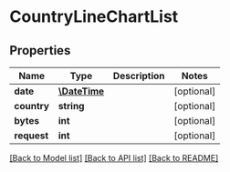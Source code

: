 # CountryLineChartList

## Properties
Name | Type | Description | Notes
------------ | ------------- | ------------- | -------------
**date** | [**\DateTime**](\DateTime.md) |  | [optional] 
**country** | **string** |  | [optional] 
**bytes** | **int** |  | [optional] 
**request** | **int** |  | [optional] 

[[Back to Model list]](../README.md#documentation-for-models) [[Back to API list]](../README.md#documentation-for-api-endpoints) [[Back to README]](../README.md)

